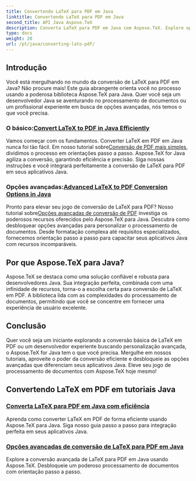 ```yaml
---
title: Convertendo LaTeX para PDF em Java
linktitle: Convertendo LaTeX para PDF em Java
second_title: API Java Aspose.TeX
description: Converta LaTeX para PDF em Java com Aspose.TeX. Explore opções eficientes e avançadas para integração em seus aplicativos Java. Desbloqueie recursos poderosos de processamento de documentos.
type: docs
weight: 20
url: /pt/java/converting-lato-pdf/
---
```


## Introdução

Você está mergulhando no mundo da conversão de LaTeX para PDF em Java? Não procure mais! Este guia abrangente orienta você no processo usando a poderosa biblioteca Aspose.TeX para Java. Quer você seja um desenvolvedor Java se aventurando no processamento de documentos ou um profissional experiente em busca de opções avançadas, nós temos o que você precisa.

###  O básico:[Convert LaTeX to PDF in Java Efficiently](./simplest-pdf-conversion/)

 Vamos começar com os fundamentos. Converter LaTeX em PDF em Java nunca foi tão fácil. Em nosso tutorial sobre[Conversão de PDF mais simples](./simplest-pdf-conversion/), dividimos o processo em orientações passo a passo. Aspose.TeX for Java agiliza a conversão, garantindo eficiência e precisão. Siga nossas instruções e você integrará perfeitamente a conversão de LaTeX para PDF em seus aplicativos Java.

###  Opções avançadas:[Advanced LaTeX to PDF Conversion Options in Java](./advanced-pdf-conversion/)

 Pronto para elevar seu jogo de conversão de LaTeX para PDF? Nosso tutorial sobre[Opções avançadas de conversão de PDF](./advanced-pdf-conversion/) investiga os poderosos recursos oferecidos pelo Aspose.TeX para Java. Descubra como desbloquear opções avançadas para personalizar o processamento de documentos. Desde formatação complexa até requisitos especializados, fornecemos orientação passo a passo para capacitar seus aplicativos Java com recursos incomparáveis.

## Por que Aspose.TeX para Java?

Aspose.TeX se destaca como uma solução confiável e robusta para desenvolvedores Java. Sua integração perfeita, combinada com uma infinidade de recursos, torna-o a escolha certa para conversão de LaTeX em PDF. A biblioteca lida com as complexidades do processamento de documentos, permitindo que você se concentre em fornecer uma experiência de usuário excelente.

## Conclusão

Quer você seja um iniciante explorando a conversão básica de LaTeX em PDF ou um desenvolvedor experiente buscando personalização avançada, o Aspose.TeX for Java tem o que você precisa. Mergulhe em nossos tutoriais, aproveite o poder da conversão eficiente e desbloqueie as opções avançadas que diferenciam seus aplicativos Java. Eleve seu jogo de processamento de documentos com Aspose.TeX hoje mesmo!
## Convertendo LaTeX em PDF em tutoriais Java
### [Converta LaTeX para PDF em Java com eficiência](./simplest-pdf-conversion/)
Aprenda como converter LaTeX em PDF de forma eficiente usando Aspose.TeX para Java. Siga nosso guia passo a passo para integração perfeita em seus aplicativos Java.
### [Opções avançadas de conversão de LaTeX para PDF em Java](./advanced-pdf-conversion/)
Explore a conversão avançada de LaTeX para PDF em Java usando Aspose.TeX. Desbloqueie um poderoso processamento de documentos com orientação passo a passo.